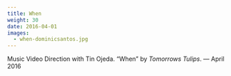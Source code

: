 ```yaml
---
title: When
weight: 30
date: 2016-04-01
images:
  - when-dominicsantos.jpg
---
```

Music Video Direction with Tin Ojeda. “When” by _Tomorrows Tulips_. — April 2016
